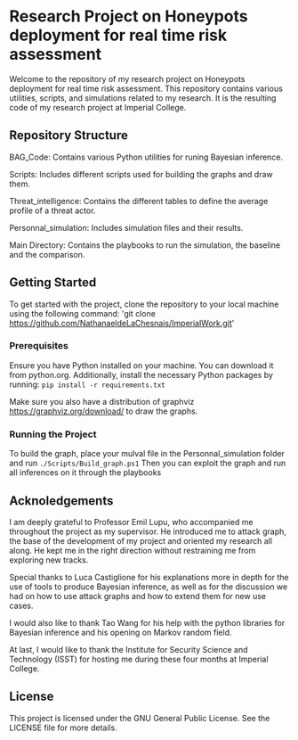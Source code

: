 # Research Project on Honeypots deployment for real time risk assessment
Welcome to the repository of my research project on Honeypots deployment for real time risk assessment. This repository contains various utilities, scripts, and simulations related to my research. It is the resulting code of my research project at Imperial College.

## Repository Structure
BAG_Code: Contains various Python utilities for runing Bayesian inference.

Scripts: Includes different scripts used for building the graphs and draw them.

Threat_intelligence: Contains the different tables to define the average profile of a threat actor.

Personnal_simulation: Includes simulation files and their results.

Main Directory: Contains the playbooks to run the simulation, the baseline and the comparison.

## Getting Started
To get started with the project, clone the repository to your local machine using the following command:
'git clone https://github.com/NathanaeldeLaChesnais/ImperialWork.git'

### Prerequisites
Ensure you have Python installed on your machine. You can download it from python.org.
Additionally, install the necessary Python packages by running:
`pip install -r requirements.txt`

Make sure you also have a distribution of graphviz https://graphviz.org/download/ to draw the graphs.

### Running the Project
To build the graph, place your mulval file in the Personnal_simulation folder and run `./Scripts/Build_graph.ps1`
Then you can exploit the graph and run all inferences on it through the playbooks

## Acknoledgements
I am deeply grateful to Professor Emil Lupu, who accompanied me throughout the project as my supervisor. He introduced me to attack graph, the base of the development of my project and oriented my research all along. He kept me in the right direction without restraining me from exploring new tracks.

Special thanks to Luca Castiglione for his explanations more in depth for the use of tools to produce Bayesian inference, as well as for the discussion we had on how to use attack graphs and how to extend them for new use cases.

I would also like to thank Tao Wang for his help with the python libraries for Bayesian inference and his opening on Markov random field.

At last, I would like to thank the Institute for Security Science and Technology (ISST) for hosting me during these four months at Imperial College.

## License
This project is licensed under the GNU General Public License. See the LICENSE file for more details.

